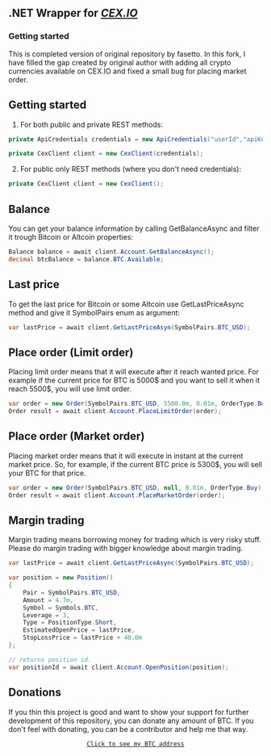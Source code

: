 
## .NET Wrapper for *[CEX.IO](https://cex.io/)*

### Getting started
This is completed version of original repository by fasetto.
In this fork, I have filled the gap created by original author with adding all crypto currencies available on CEX.IO and fixed a small bug for placing market order.
## Getting started

1) For both public and private REST methods:

```csharp
private ApiCredentials credentials = new ApiCredentials("userId","apiKey","apiSecret");

private CexClient client = new CexClient(credentials);
```

2) For public only REST methods (where you don't need credentials):

```csharp
private CexClient client = new CexClient();
```

## Balance

You can get your balance information by calling GetBalanceAsync and filter it trough Bitcoin or Altcoin properties:

```csharp
Balance balance = await client.Account.GetBalanceAsync();
decimal btcBalance = balance.BTC.Available;
```

## Last price

To get the last price for Bitcoin or some Altcoin use GetLastPriceAsync method and give it SymbolPairs enum as argument:

```csharp
var lastPrice = await client.GetLastPriceAsyn(SymbolPairs.BTC_USD);
```

## Place order (Limit order)

Placing limit order means that it will execute after it reach wanted price. For example if the current price for BTC is 5000$ and you want to sell it when it reach 5500$, you will use limit order.

```csharp
var order = new Order(SymbolPairs.BTC_USD, 5500.0m, 0.01m, OrderType.Buy);
Order result = await client.Account.PlaceLimitOrder(order);
```

## Place order (Market order)

Placing market order means that it will execute in instant at the current market price. So, for example, if the current BTC price is 5300$, you will sell your BTC for that price.

```csharp
var order = new Order(SymbolPairs.BTC_USD, null, 0.01m, OrderType.Buy);
Order result = await client.Account.PlaceMarketOrder(order);
```

## Margin trading

Margin trading means borrowing money for trading which is very risky stuff. Please do margin trading with bigger knowledge about margin trading.

```csharp
var lastPrice = await client.GetLastPriceAsync(SymbolPairs.BTC_USD);

var position = new Position()
{
    Pair = SymbolPairs.BTC_USD,
    Amount = 4.7m,
    Symbol = Symbols.BTC,
    Leverage = 3,
    Type = PositionType.Short,
    EstimatedOpenPrice = lastPrice,
    StopLossPrice = lastPrice + 40.0m
};

// returns position id.
var positionId = await client.Account.OpenPosition(position);
```

## Donations 

If you thin this project is good and want to show your support for further development of this repository, you can donate any amount of BTC. If you don't feel with donating, you can be a contributor and help me that way.

<div style="text-align:center">
    <a href="https://blockchain.info/address/322SRqTS3EeKGaVFuo6xsw8e5Xji4QcJR6">

    Click to see my BTC address
    
</div>
